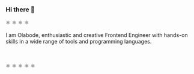 ### Hi there 👋

<!--
**olabodeeto/olabodeeto** is a ✨ _special_ ✨ repository because its `README.md` (this file) appears on your GitHub profile.

Here are some ideas to get you started:

- 🔭 I’m currently working on ...
- 🌱 I’m currently learning ...
- 👯 I’m looking to collaborate on ...
- 🤔 I’m looking for help with ...
- 💬 Ask me about ...
- 📫 How to reach me: ...
- 😄 Pronouns: ...
- ⚡ Fun fact: ...
-->
:atom_symbol: :atom_symbol: :atom_symbol: :atom_symbol: <br>
<br>
I am Olabode, enthusiastic and creative Frontend Engineer with hands-on skills in a wide range of tools and programming languages. <br>

<br><br>
:atom_symbol: :atom_symbol: :atom_symbol: :atom_symbol: :atom_symbol:

